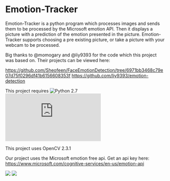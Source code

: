 # Emotion-Tracker

Emotion-Tracker is a python program which processes images and sends them to be processed by the Microsoft emotion API. Then it displays a picture with a prediction of the emotion presented in the picture. Emotion-Tracker supports choosing a pre existing picture, or take a picture with your webcam to be processed. 

Big thanks to @momogary and @liy9393 for the code which this project was based on.
Their projects can be viewed here:

https://github.com/Sheofeen/FaceEmotionDetection/tree/6971bb3468c79e07d75f0296df41b6156608353f
https://github.com/liy9393/emotion-detection

This project requires
![Python 2.7](https://www.python.org/download/releases/2.7/)
![OpenCV](http://opencv-python-tutroals.readthedocs.io/en/latest/py_tutorials/py_setup/py_setup_in_windows/py_setup_in_windows.html) 

This project uses OpenCV 2.3.1

Our project uses the Microsoft emotion free api. Get an api key here:  https://www.microsoft.com/cognitive-services/en-us/emotion-api

![](http://s31.postimg.org/rwfkhyf4b/Untitled.jpg)  ![](http://s31.postimg.org/wjlmjq2h7/Untitled2.jpg)
